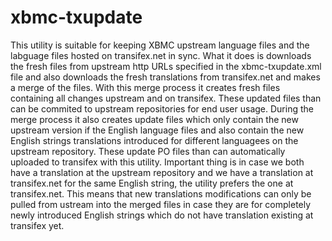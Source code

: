 xbmc-txupdate
=============

This utility is suitable for keeping XBMC upstream language files and the labguage files hosted on transifex.net in sync.
What it does is downloads the fresh files from upstream http URLs specified in the xbmc-txupdate.xml file and also downloads the fresh translations from transifex.net and makes a merge of the files. With this merge process it creates fresh files containing all changes upstream and on transifex. These updated files than can be commited to upstream repositories for end user usage. During the merge process it also creates update files which only contain the new upstream version if the English language files and also contain the new English strings translations introduced for different languagees on the upstream repository. These update PO files than can automatically uploaded to transifex with this utility. Important thing is in case we both have a translation at the upstream repository and we have a translation at transifex.net for the same English string, the utility prefers the one at transifex.net. This means that new translations modifications can only be pulled from ustream into the merged files in case they are for completely newly introduced English strings which do not have translation existing at transifex yet.